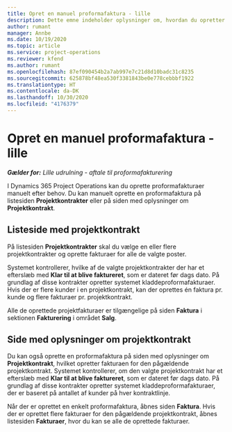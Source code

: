 ```yaml
---
title: Opret en manuel proformafaktura - lille
description: Dette emne indeholder oplysninger om, hvordan du opretter en manuel proformafaktura i Project Operations.
author: rumant
manager: Annbe
ms.date: 10/19/2020
ms.topic: article
ms.service: project-operations
ms.reviewer: kfend
ms.author: rumant
ms.openlocfilehash: 87ef090454b2a7ab997e7c21d8d10badc31c8235
ms.sourcegitcommit: 625878bf48ea530f3381843be0e778cebbbf1922
ms.translationtype: HT
ms.contentlocale: da-DK
ms.lasthandoff: 10/30/2020
ms.locfileid: "4176379"
---
```

# <a name="create-a-manual-proforma-invoice---lite"></a>Opret en manuel proformafaktura - lille

_**Gælder for:** Lille udrulning - aftale til proformafakturering_

I Dynamics 365 Project Operations kan du oprette proformafakturaer manuelt efter behov. Du kan manuelt oprette en proformafaktura på listesiden **Projektkontrakter** eller på siden med oplysninger om **Projektkontrakt**.

##  <a name="project-contracts-list-page"></a>Listeside med projektkontrakt

På listesiden **Projektkontrakter** skal du vælge en eller flere projektkontrakter og oprette fakturaer for alle de valgte poster.

Systemet kontrollerer, hvilke af de valgte projektkontrakter der har et efterslæb med **Klar til at blive faktureret**, som er dateret før dags dato. På grundlag af disse kontrakter opretter systemet kladdeproformafakturaer. Hvis der er flere kunder i en projektkontrakt, kan der oprettes én faktura pr. kunde og flere fakturaer pr. projektkontrakt.

Alle de oprettede projektfakturaer er tilgængelige på siden **Faktura** i sektionen **Fakturering** i området **Salg**.

## <a name="project-contract-details-page"></a>Side med oplysninger om projektkontrakt

Du kan også oprette en proformafaktura på siden med oplysninger om **Projektkontrakt**, hvilket opretter fakturaen for den pågældende projektkontrakt. Systemet kontrollerer, om den valgte projektkontrakt har et efterslæb med **Klar til at blive faktureret**, som er dateret før dags dato. På grundlag af disse kontrakter opretter systemet kladdeproformafakturaer, der er baseret på antallet af kunder på hver kontraktlinje.

Når der er oprettet en enkelt proformafaktura, åbnes siden **Faktura**. Hvis der er oprettet flere fakturaer for den pågældende projektkontrakt, åbnes listesiden **Fakturaer**, hvor du kan se alle de oprettede fakturaer.
